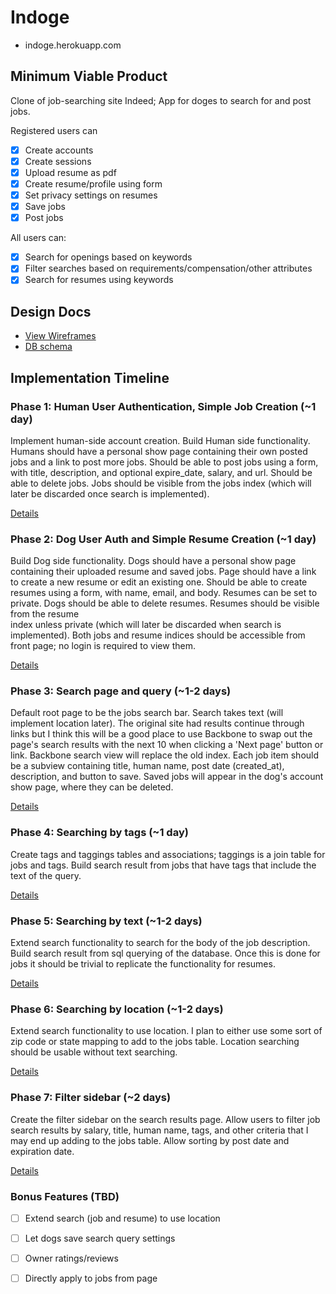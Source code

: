 # Indoge

- indoge.herokuapp.com

## Minimum Viable Product
Clone of job-searching site Indeed; App for doges to search for and post jobs.

Registered users can
- [x] Create accounts
- [x] Create sessions
- [x] Upload resume as pdf
- [x] Create resume/profile using form
- [x] Set privacy settings on resumes
- [x] Save jobs
- [x] Post jobs

All users can:
- [x] Search for openings based on keywords
- [x] Filter searches based on requirements/compensation/other attributes
- [x] Search for resumes using keywords

## Design Docs
* [View Wireframes][views]
* [DB schema][schema]

[views]: ./docs/views.md
[schema]: ./docs/schema.md

## Implementation Timeline

### Phase 1: Human User Authentication, Simple Job Creation (~1 day)
Implement human-side account creation. Build Human side functionality. Humans
should have a personal show page containing their own posted jobs and a link
to post more jobs. Should be able to post jobs using a form, with title,
description, and optional expire_date, salary, and url. Should be able to
delete jobs. Jobs should be visible from the jobs index (which will later be
discarded once search is implemented).

[Details][phase-one]

### Phase 2: Dog User Auth and Simple Resume Creation (~1 day)
Build Dog side functionality. Dogs should have a personal show page
containing their uploaded resume and saved jobs. Page should have a link to
create a new resume or edit an existing one. Should be able to create resumes
using a form, with name, email, and body. Resumes can be set to private. Dogs
should be able to delete resumes. Resumes should be visible from the resume  
index unless private (which will later be discarded when search is
implemented). Both jobs and resume indices should be accessible from front
page; no login is required to view them.

[Details][phase-two]

### Phase 3: Search page and query (~1-2 days)
Default root page to be the jobs search bar. Search takes text (will implement
location later). The original site had results continue through links but I
think this will be a good place to use Backbone to swap out the page's search
results with the next 10 when clicking a 'Next page' button or link. Backbone
search view will replace the old index. Each job item should be a subview
containing title, human name, post date (created_at), description, and button
to save. Saved jobs will appear in the dog's account show page, where they can
be deleted.

[Details][phase-three]

### Phase 4: Searching by tags (~1 day)
Create tags and taggings tables and associations; taggings is a join table for
jobs and tags. Build search result from jobs that have tags that include the
text of the query.

[Details][phase-four-five-six]

### Phase 5: Searching by text (~1-2 days)
Extend search functionality to search for the body of the job description.
Build search result from sql querying of the database. Once this is done for
jobs it should be trivial to replicate the functionality for resumes.

[Details][phase-four-five-six]

### Phase 6: Searching by location (~1-2 days)
Extend search functionality to use location. I plan to either use some sort of
zip code or state mapping to add to the jobs table. Location searching should
be usable without text searching.

[Details][phase-four-five-six]

### Phase 7: Filter sidebar (~2 days)
Create the filter sidebar on the search results page. Allow users to filter job
search results by salary, title, human name, tags, and other criteria that I
may end up adding to the jobs table. Allow sorting by post date and expiration
date.

[Details][phase-seven]

### Bonus Features (TBD)
- [ ] Extend search (job and resume) to use location
- [ ] Let dogs save search query settings
- [ ] Owner ratings/reviews
- [ ] Directly apply to jobs from page


[phase-one]: ./docs/phases/phase1.md
[phase-two]: ./docs/phases/phase2.md
[phase-three]: ./docs/phases/phase3.md
[phase-four-five-six]: ./docs/phases/phase456.md
[phase-seven]: ./docs/phases/phase7.md
